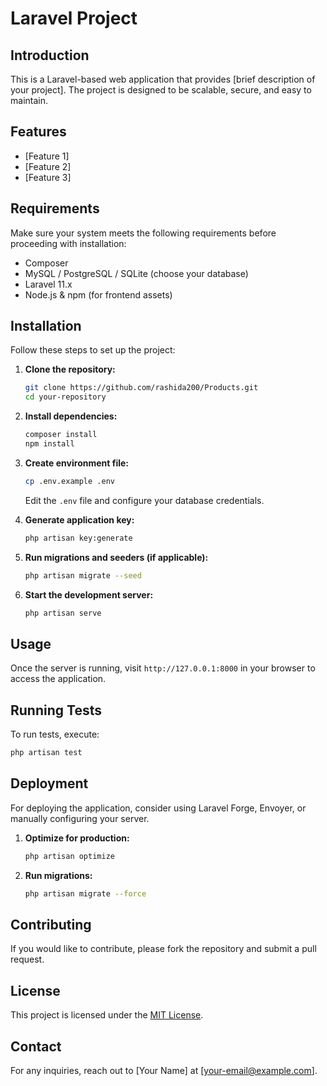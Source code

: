 # Laravel Project

## Introduction
This is a Laravel-based web application that provides [brief description of your project]. The project is designed to be scalable, secure, and easy to maintain.

## Features
- [Feature 1]
- [Feature 2]
- [Feature 3]

## Requirements
Make sure your system meets the following requirements before proceeding with installation:
- Composer
- MySQL / PostgreSQL / SQLite (choose your database)
- Laravel 11.x
- Node.js & npm (for frontend assets)

## Installation
Follow these steps to set up the project:

1. **Clone the repository:**
   ```sh
   git clone https://github.com/rashida200/Products.git
   cd your-repository
   ```

2. **Install dependencies:**
   ```sh
   composer install
   npm install
   ```

3. **Create environment file:**
   ```sh
   cp .env.example .env
   ```
   Edit the `.env` file and configure your database credentials.

4. **Generate application key:**
   ```sh
   php artisan key:generate
   ```

5. **Run migrations and seeders (if applicable):**
   ```sh
   php artisan migrate --seed
   ```

6. **Start the development server:**
   ```sh
   php artisan serve
   ```

## Usage
Once the server is running, visit `http://127.0.0.1:8000` in your browser to access the application.

## Running Tests
To run tests, execute:
```sh
php artisan test
```

## Deployment
For deploying the application, consider using Laravel Forge, Envoyer, or manually configuring your server.

1. **Optimize for production:**
   ```sh
   php artisan optimize
   ```
2. **Run migrations:**
   ```sh
   php artisan migrate --force
   ```

## Contributing
If you would like to contribute, please fork the repository and submit a pull request.

## License
This project is licensed under the [MIT License](LICENSE).

## Contact
For any inquiries, reach out to [Your Name] at [your-email@example.com].

